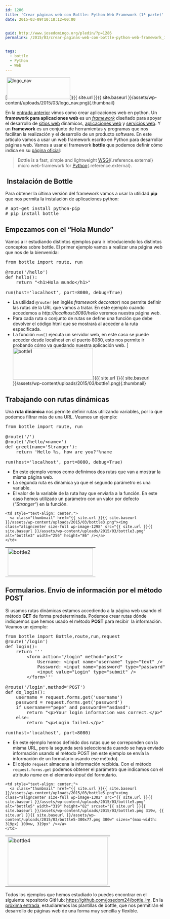 ```yaml
---
id: 1286
title: 'Crear páginas web con Bottle: Python Web Framework (1ª parte)'
date: 2015-03-09T10:18:12+00:00


guid: http://www.josedomingo.org/pledin/?p=1286
permalink: /2015/03/crear-paginas-web-con-bottle-python-web-framework_1a_parte/


tags:
  - bottle
  - Python
  - Web
---
```

[<img class=" size-full wp-image-1289 aligncenter" src="{{ site.url }}{{ site.baseurl }}/assets/wp-content/uploads/2015/03/logo_nav.png" alt="logo_nav" width="200" height="69" />]({{ site.url }}{{ site.baseurl }}/assets/wp-content/uploads/2015/03/logo_nav.png){.thumbnail}

En la [entrada anterior](http://www.josedomingo.org/pledin/2015/03/crear-una-pagina-web-con-python/ "Crear una página web con Python") vimos como crear aplicaciones web en python. Un **framework para aplicaciones web** es un _[framework](http://es.wikipedia.org/wiki/Framework "Framework")_ diseñado para apoyar el desarrollo de [sitios web](http://es.wikipedia.org/wiki/Sitio_web "Sitio web") dinámicos, [aplicaciones web](http://es.wikipedia.org/wiki/Aplicaci%C3%B3n_web "Aplicación web") y [servicios web](http://es.wikipedia.org/wiki/Servicio_web "Servicio web"). Y un **framework** es un conjunto de herramientas y programas que nos facilitan la realización y el desarrollo de un producto software. En este artículo vamos a usar un web framework escrito en Python para desarrollar páginas web. Vamos a usar el framework **bottle** que podemos definir cómo indica en su [página oficial](http://bottlepy.org/docs/dev/index.html#):

> Bottle is a fast, simple and lightweight [WSGI](http://www.wsgi.org/){.reference.external} micro web-framework for [Python](http://python.org/){.reference.external}.

##  Instalación de Bottle

Para obtener la última versión del framework vamos a usar la utilidad **pip** que nos permita la instalación de aplicaciones python:

<pre># apt-get install python-pip
# pip install bottle</pre>

<!--more-->

## Empezamos con el &#8220;Hola Mundo&#8221;

Vamos a ir estudiando distintos ejemplos para ir introduciendo los distintos conceptos sobre bottle. El primer ejemplo vamos a realizar una página web que nos de la bienvenida:

<pre>from bottle import route, run

@route('/hello')
def hello():
    return "&lt;h1&gt;Hola mundo&lt;/h1&gt;"

run(host='localhost', port=8080, debug=True)
</pre>

  * La utilidad `@router` (en inglés _framework decorator_) nos permite definir las rutas de la URL que vamos a tratar. En este ejemplo cuando accedemos a _http://localhost:8080/hello_ veremos nuestra página web.
  * Para cada ruta o conjunto de rutas se define una función que debe devolver el código html que se mostrará al acceder a la ruta especificada.
  * La función `run()` ejecuta un servidor web, en este caso se puede acceder desde localhost en el puerto 8080, esto nos permite ir probando cómo va quedando nuestra aplicación web. [<img class="aligncenter size-full wp-image-1296" src="{{ site.url }}{{ site.baseurl }}/assets/wp-content/uploads/2015/03/bottle1.png" alt="bottle1" width="253" height="100" />]({{ site.url }}{{ site.baseurl }}/assets/wp-content/uploads/2015/03/bottle1.png){.thumbnail}

## Trabajando con rutas dinámicas

Una **ruta dinámica** nos permite definir rutas utilizando variables, por lo que podemos filtrar más de una URL. Veamos un ejemplo:

<pre>from bottle import route, run

@route('/')
@route('/hello/&lt;name&gt;')
def greet(name='Stranger'):
    return 'Hello %s, how are you?'%name

run(host='localhost', port=8080, debug=True)
</pre>

  * En este ejemplo vemos como definimos dos rutas que van a mostrar la misma página web.
  * La segunda ruta es dinámica ya que el segundo parámetro es una variable.
  * El valor de la variable de la ruta hay que enviarla a la función. En este caso hemos utilizado un parámetro con un valor por defecto (&#8220;_Stranger_&#8220;) en la función.

<table>
  <tr>
    <td>
      <a class="thumbnail" href="{{ site.url }}{{ site.baseurl }}/assets/wp-content/uploads/2015/03/bottle2.png"><img class="size-full wp-image-1297" src="{{ site.url }}{{ site.baseurl }}/assets/wp-content/uploads/2015/03/bottle2.png" alt="bottle2" width="269" height="86" /></a>
    </td>
    
    <td style="text-align: center;">
      <a class="thumbnail" href="{{ site.url }}{{ site.baseurl }}/assets/wp-content/uploads/2015/03/bottle3.png"><img class="aligncenter size-full wp-image-1298" src="{{ site.url }}{{ site.baseurl }}/assets/wp-content/uploads/2015/03/bottle3.png" alt="bottle3" width="256" height="86" /></a>
    </td>
  </tr>
</table>

## Formularios. Envío de información por el método POST

Si usamos rutas dinámicas estamos accediendo a la página web usando el método **GET** de forma predeterminada. Podemos crear rutas dónde indiquemos que hemos usado el método **POST** para recibir  la información. Veamos un ejemplo:

<pre>from bottle import Bottle,route,run,request
@route('/login') 
def login():
    return '''
        &lt;form action="/login" method="post"&gt;
            Username: &lt;input name="username" type="text" /&gt;
            Password: &lt;input name="password" type="password" /&gt;
            &lt;input value="Login" type="submit" /&gt;
        &lt;/form&gt;'''

@route('/login',method='POST') 
def do_login():
    username = request.forms.get('username')
    password = request.forms.get('password')
    if username=="pepe" and password=="asdasd":
        return "&lt;p&gt;Your login information was correct.&lt;/p&gt;"
    else:
        return "&lt;p&gt;Login failed.&lt;/p&gt;"

run(host='localhost', port=8080)</pre>

  * En este ejemplo hemos definido dos rutas que se correponden con la misma URL, pero la segunda será seleccionada cuando se haya enviado información usando el método POST (en este ejemplo se envía la información de un formulario usando ese método).
  * El objeto `request` almacena la información recibida. Con el método `request.forms.get` podemos obtener el parámetro que indicamos con el atributo _name_ en el elemento _input_ del formulario.

<table>
  <tr>
    <td>
      <a class="thumbnail" href="{{ site.url }}{{ site.baseurl }}/assets/wp-content/uploads/2015/03/bottle4.png"><img class="aligncenter size-full wp-image-1301" src="{{ site.url }}{{ site.baseurl }}/assets/wp-content/uploads/2015/03/bottle4.png" alt="bottle4" width="315" height="153" srcset="{{ site.url }}{{ site.baseurl }}/assets/wp-content/uploads/2015/03/bottle4.png 315w, {{ site.url }}{{ site.baseurl }}/assets/wp-content/uploads/2015/03/bottle4-300x146.png 300w" sizes="(max-width: 315px) 100vw, 315px" /></a>
    </td>
    
    <td style="text-align: center;">
      <a class="thumbnail" href="{{ site.url }}{{ site.baseurl }}/assets/wp-content/uploads/2015/03/bottle5.png"><img class="aligncenter size-full wp-image-1302" src="{{ site.url }}{{ site.baseurl }}/assets/wp-content/uploads/2015/03/bottle5.png" alt="bottle5" width="319" height="82" srcset="{{ site.url }}{{ site.baseurl }}/assets/wp-content/uploads/2015/03/bottle5.png 319w, {{ site.url }}{{ site.baseurl }}/assets/wp-content/uploads/2015/03/bottle5-300x77.png 300w" sizes="(max-width: 319px) 100vw, 319px" /></a>
    </td>
  </tr>
</table>

Todos los ejemplos que hemos estudiado lo puedes encontrar en el siguiente repositorio GitHub: <https://github.com/josedom24/bottle_lm>. En la [próxima entrada](http://www.josedomingo.org/pledin/2015/03/crear-paginas-web-con-bottle-trabajando-con-plantillas-2a-parte), estudiaremos las plantillas de bottle, que nos permitirán el desarrollo de páginas web de una forma muy sencilla y flexible.

<!-- AddThis Advanced Settings generic via filter on the_content -->

<!-- AddThis Share Buttons generic via filter on the_content -->